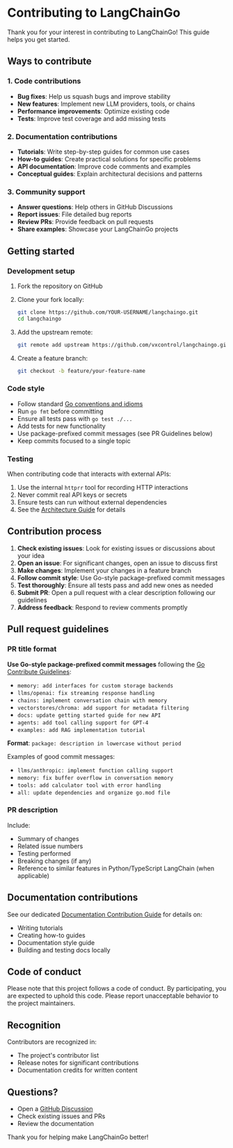 # Contributing to LangChainGo

Thank you for your interest in contributing to LangChainGo! This guide helps you get started.

## Ways to contribute

### 1. Code contributions

- **Bug fixes**: Help us squash bugs and improve stability
- **New features**: Implement new LLM providers, tools, or chains
- **Performance improvements**: Optimize existing code
- **Tests**: Improve test coverage and add missing tests

### 2. Documentation contributions

- **Tutorials**: Write step-by-step guides for common use cases
- **How-to guides**: Create practical solutions for specific problems
- **API documentation**: Improve code comments and examples
- **Conceptual guides**: Explain architectural decisions and patterns

### 3. Community support

- **Answer questions**: Help others in GitHub Discussions
- **Report issues**: File detailed bug reports
- **Review PRs**: Provide feedback on pull requests
- **Share examples**: Showcase your LangChainGo projects

## Getting started

### Development setup

1. Fork the repository on GitHub
2. Clone your fork locally:
   ```bash
   git clone https://github.com/YOUR-USERNAME/langchaingo.git
   cd langchaingo
   ```

3. Add the upstream remote:
   ```bash
   git remote add upstream https://github.com/vxcontrol/langchaingo.git
   ```

4. Create a feature branch:
   ```bash
   git checkout -b feature/your-feature-name
   ```

### Code style

- Follow standard [Go conventions and idioms](https://go.dev/doc/effective_go)
- Run `go fmt` before committing
- Ensure all tests pass with `go test ./...`
- Add tests for new functionality
- Use package-prefixed commit messages (see PR Guidelines below)
- Keep commits focused to a single topic

### Testing

When contributing code that interacts with external APIs:

1. Use the internal `httprr` tool for recording HTTP interactions
2. Never commit real API keys or secrets
3. Ensure tests can run without external dependencies
4. See the [Architecture Guide](/docs/concepts/architecture#http-testing-with-httprr) for details

## Contribution process

1. **Check existing issues**: Look for existing issues or discussions about your idea
2. **Open an issue**: For significant changes, open an issue to discuss first
3. **Make changes**: Implement your changes in a feature branch
4. **Follow commit style**: Use Go-style package-prefixed commit messages
5. **Test thoroughly**: Ensure all tests pass and add new ones as needed
6. **Submit PR**: Open a pull request with a clear description following our guidelines
7. **Address feedback**: Respond to review comments promptly

## Pull request guidelines

### PR title format

**Use Go-style package-prefixed commit messages** following the [Go Contribute Guidelines](https://go.dev/doc/contribute#commit_messages):

- `memory: add interfaces for custom storage backends`
- `llms/openai: fix streaming response handling`
- `chains: implement conversation chain with memory`
- `vectorstores/chroma: add support for metadata filtering`
- `docs: update getting started guide for new API`
- `agents: add tool calling support for GPT-4`
- `examples: add RAG implementation tutorial`

**Format**: `package: description in lowercase without period`

Examples of good commit messages:
- `llms/anthropic: implement function calling support`
- `memory: fix buffer overflow in conversation memory`
- `tools: add calculator tool with error handling`
- `all: update dependencies and organize go.mod file`

### PR description
Include:
- Summary of changes
- Related issue numbers  
- Testing performed
- Breaking changes (if any)
- Reference to similar features in Python/TypeScript LangChain (when applicable)

## Documentation contributions

See our dedicated [Documentation Contribution Guide](./documentation) for details on:
- Writing tutorials
- Creating how-to guides
- Documentation style guide
- Building and testing docs locally

## Code of conduct

Please note that this project follows a code of conduct. By participating, you are expected to uphold this code. Please report unacceptable behavior to the project maintainers.

## Recognition

Contributors are recognized in:
- The project's contributor list
- Release notes for significant contributions
- Documentation credits for written content

## Questions?

- Open a [GitHub Discussion](https://github.com/vxcontrol/langchaingo/discussions)
- Check existing issues and PRs
- Review the documentation

Thank you for helping make LangChainGo better!